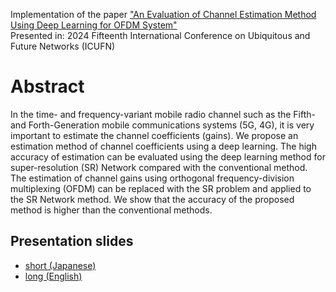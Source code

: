 Implementation of the paper ["An Evaluation of Channel Estimation Method Using Deep Learning for OFDM System"](https://ieeexplore.ieee.org/document/10625125)  
Presented in: 2024 Fifteenth International Conference on Ubiquitous and Future Networks (ICUFN)

# Abstract

In the time- and frequency-variant mobile radio channel such as the Fifth- and Forth-Generation mobile communications systems (5G, 4G), it is very important to estimate the channel coefficients (gains). We propose an estimation method of channel coefficients using a deep learning. The high accuracy of estimation can be evaluated using the deep learning method for super-resolution (SR) Network compared with the conventional method. The estimation of channel gains using orthogonal frequency-division multiplexing (OFDM) can be replaced with the SR problem and applied to the SR Network method. We show that the accuracy of the proposed method is higher than the conventional methods.

## Presentation slides
- [short (Japanese)](https://1drv.ms/p/c/91b183a988eac49f/EUXK5924eRtKjSmBextnGSkBwHFdLO41UaTgX4DAh12VNg?e=8cuDKf)
- [long (English)](https://1drv.ms/p/c/91b183a988eac49f/EVNWYS9BwAxEmv601Qu1fAEBDTzdUJJrPkj1lcu5cI0g6w?e=lX507H)